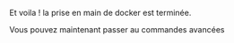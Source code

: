 Et voila ! la prise en main de docker est terminée.

Vous pouvez maintenant passer au commandes avancées

